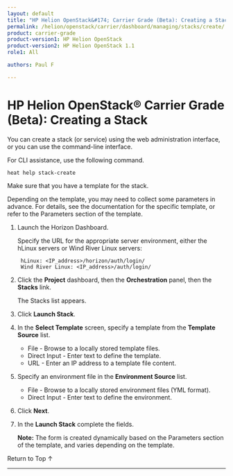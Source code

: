 ```yaml
---
layout: default
title: "HP Helion OpenStack&#174; Carrier Grade (Beta): Creating a Stack"
permalink: /helion/openstack/carrier/dashboard/managing/stacks/create/
product: carrier-grade
product-version1: HP Helion OpenStack
product-version2: HP Helion OpenStack 1.1
role1: All

authors: Paul F

---
```

<!--UNDER REVISION-->

<script>

function PageRefresh {
onLoad="window.refresh"
}

PageRefresh();

</script>

<!-- <p style="font-size: small;"> <a href="/helion/openstack/1.1/3rd-party-license-agreements/">&#9664; PREV</a> | <a href="/helion/openstack/1.1/">&#9650; UP</a> | NEXT &#9654; </p> -->

# HP Helion OpenStack&#174; Carrier Grade (Beta): Creating a Stack

You can create a stack (or service) using the web administration interface, or you can use the command-line interface.

For CLI assistance, use the following command.

	heat help stack-create

Make sure that you have a template for the stack.

Depending on the template, you may need to collect some parameters in advance. For details, see the documentation for the specific template, or refer to the Parameters section of the template.

1. Launch the Horizon Dashboard.

	Specify the URL for the appropriate server environment, either the hLinux servers or Wind River Linux servers:

		hLinux: <IP_address>/horizon/auth/login/
		Wind River Linux: <IP_address>/auth/login/


2. Click the **Project** dashboard, then the **Orchestration** panel, then the **Stacks** link.

	The Stacks list appears.

2. Click **Launch Stack**.

3. In the **Select Template** screen, specify a template from the **Template Source** list.

	* File - Browse to a locally stored template files.
	* Direct Input - Enter text to define the template.
	* URL - Enter an IP address to a template file content.

3. Specify an environment file in the **Environment Source** list.

	* File - Browse to a locally stored environment files (YML format).
	* Direct Input - Enter text to define the environment.

4. Click **Next**.

4. In the **Launch Stack** complete the fields.

	**Note:** The form is created dynamically based on the Parameters section of the template, and varies depending on the template. 


<a href="#top" style="padding:14px 0px 14px 0px; text-decoration: none;"> Return to Top &#8593; </a>


----
